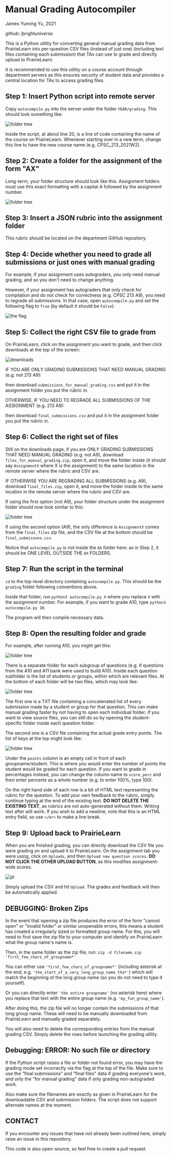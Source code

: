 # Manual Grading Autocompiler

James Yuming Yu, 2021

github: jbrightuniverse

This is a Python utility for converting general manual grading data from PrairieLearn into per-question CSV files (instead of just one) (including text files containing each submission) that TAs can use to grade and directly upload to PrairieLearn.

It is recommended to use this utility on a course account through department servers as this ensures security of student data and provides a central location for TAs to access grading files.

## Step 1: Insert Python script into remote server

Copy `autocompile.py` into the server under the folder `YEAR/grading`. This should look something like:

![folder tree](readme_images/tree_1.png)

Inside the script, at about line 20, is a line of code containing the name of the course on PrairieLearn. Whenever starting over in a new term, change this line to have the new course name (e.g. CPSC_213_2021W2).

## Step 2: Create a folder for the assignment of the form "AX"

Long-term, your folder structure should look like this. Assignment folders must use this exact formatting with a capital A followed by the assignment number.

![folder tree](readme_images/tree_2.png)

## Step 3: Insert a JSON rubric into the assignment folder

This rubric should be located on the department GitHub repository.

## Step 4: Decide whether you need to grade all submissions or just ones with manual grading

For example, if your assignment uses autograders, you only need manual grading, and so you don't need to change anything.

However, if your assignment has autograders that only check for compilation and do not check for correctness (e.g. CPSC 213 A9), you need to regrade all submissions. In that case, open `autocompile.py` and set the following flag to `True` (by default it should be `False`):

![the flag](readme_images/flag.png)

## Step 5: Collect the right CSV file to grade from

On PrairieLearn, click on the assignment you want to grade, and then click downloads at the top of the screen:

![downloads](readme_images/downloads_1.png)

IF YOU ARE ONLY GRADING SUBMISSIONS THAT NEED MANUAL GRADING (e.g. not 213 A9):

then download `submissions_for_manual_grading.csv` and put it in the assignment folder you put the rubric in.

OTHERWISE, IF YOU NEED TO REGRADE ALL SUBMISSIONS OF THE ASSIGNMENT (e.g. 213 A9):

then download `final_submissions.csv` and put it in the assignment folder you put the rubric in.

## Step 6: Collect the right set of files

Still on the downloads page, if you are ONLY GRADING SUBMISSIONS THAT NEED MANUAL GRADING (e.g. not A9), download `files_for_manual_grading.zip`, open it, and move the folder inside (it should say `AssignmentX` where X is the assignment) to the same location in the remote server where the rubric and CSV are.

IF OTHERWISE YOU ARE REGRADING ALL SUBMISSIONS (e.g. A9), download `final_files.zip`, open it, and move the folder inside to the same location in the remote server where the rubric and CSV are.

If using the first option (not A9), your folder structure under the assignment folder should now look similar to this:

![folder tree](readme_images/tree_3.png)

If using the second option (A9), the only difference is `AssignmentX` comes from the `final_files` zip file, and the CSV file at the bottom should be `final_submissons.csv`.

Notice that `autocompile.py` is not inside the `AX` folder here: as in Step 2, it should be ONE LEVEL OUTSIDE THE `AX` FOLDERS.

## Step 7: Run the script in the terminal

`cd` to the top-level directory containing `autocompile.py`. This should be the `grading` folder following conventions above.

Inside that folder, run `python3 autocompile.py X` where you replace `X` with the assignment number. For example, if you want to grade A10, type `python3 autocompile.py 10`.

The program will then compile necessary data.

## Step 8: Open the resulting folder and grade

For example, after running A10, you might get this:

![folder tree](readme_images/tree_4.png)

There is a separate folder for each subgroup of questions (e.g. if questions from the A10 and A11 bank were used to build A10). Inside each question subfolder is the list of students or groups, within which are relevant files. At the bottom of each folder will be two files, which may look like:

![folder tree](readme_images/tree_5.png)

The first one is a TXT file containing a concatenated list of every submission made by a student or group for that question. This can make manual grading faster by not having to open each individual folder; if you want to view source files, you can still do so by opening the student-specific folder inside each question folder.

The second one is a CSV file containing the actual grade entry points. The list of keys at the top might look like:

![folder tree](readme_images/csv.png)

Under the `points` column is an empty cell in front of each groupname/student. This is where you would enter the number of points the student would be graded for each question. If you want to grade in percentages instead, you can change the column name to `score_perc` and then enter percents as a whole number (e.g. to enter 100%, type 100).

On the right hand side of each row is a bit of HTML text representing the rubric for the question. To add your own feedback to the rubric, simply continue typing at the end of the existing text. **DO NOT DELETE THE EXISTING TEXT**, as rubrics are not auto-generated without them. Writing text after will work. If you wish to add a newline, note that this is an HTML entry field, so use `</br>` to make a line break.

## Step 9: Upload back to PrairieLearn

When you are finished grading, you can directly download the CSV file you were grading on and upload it to PrairieLearn. On the assignment tab you were using, click on `Uploads`, and then `Upload new question scores`. **DO NOT CLICK THE OTHER UPLOAD BUTTON**, as this modifies assignment-wide scores.

![pl](readme_images/pl_new.png)

Simply upload the CSV and hit `Upload`. The grades and feedback will then be automatically applied.

## DEBUGGING: Broken Zips

In the event that opening a zip file produces the error of the form "cannot open" or "invalid folder" or similar unopenable errors, this means a student has created a irregularly sized or formatted group name. For this, you will need to first save the zip file to your computer and identify on PrairieLearn what the group name's name is.

Then, in the same folder as the zip file, run:
`zip -d filename.zip 'first_few_chars_of_groupname*'`

You can either use `'first_few_chars_of_groupname*'` (including asterisk at the end, e.g. `'the_start_of_a_very_long_group_name_tha*'`) which will match the beginning of the long group name (so you do not need to type it yourself).

Or you can directly enter `'the entire groupname'` (no asterisk here) where you replace that text with the entire group name (e.g. `'my_fun_group_name'`).

After doing this, the zip file will no longer contain the submissions of that long group name. These will need to be manually downloaded from PrairieLearn and manually graded separately.

You will also need to delete the corresponding entries from the manual grading CSV. Simply delete the rows before launching the grading utility.

## Debugging: ERROR: No such file or directory

If the Python script raises a file or folder not found error, you may have the grading mode set incorrectly via the flag at the top of the file. Make sure to use the "final submissions" and "final files" data if grading everyone's work, and only the "for manual grading" data if only grading non-autograded work.

Also make sure the filenames are exactly as given in PrairieLearn for the downloadable CSV and submission folders. The script does not support alternate names at the moment.

## CONTACT

If you encounter any issues that have not already been outlined here, simply raise an issue in this repository.

This code is also open-source, so feel free to create a pull request.
